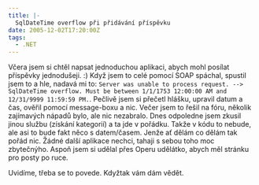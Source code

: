 ```yaml
---
title: |-
  SqlDateTime overflow při přidávání příspěvku
date: 2005-12-02T17:20:00Z
tags:
  - .NET
---
```

Včera jsem si chtěl napsat jednoduchou aplikaci, abych mohl posílat příspěvky jednodušeji. :) Když jsem to celé pomocí SOAP spáchal, spustil jsem to a hle, nadavá mi to: `Server was unable to process request. --> SqlDateTime overflow. Must be between 1/1/1753 12:00:00 AM and 12/31/9999 11:59:59 PM.`. Pečlivě jsem si přečetl hlášku, upravil datum a čas, ověřil pomocí message-boxu a nic. Večer jsem to řešil na fóru, několik zajímavých nápadů bylo, ale nic nezabralo. Dnes odpoledne jsem zkusil jinou službu (získání kategorií) a ta jde v pořádku. Takže v kódu to nebude, ale asi to bude fakt něco s datem/časem. Jenže ať dělám co dělám tak pořád nic. Žádné další aplikace nechci, tahaji s sebou toho moc zbytečnýho. Aspoň jsem si udělal přes Operu udělátko, abych měl stránku pro posty po ruce.

Uvidíme, třeba se to povede. Kdyžtak vám dám vědět.